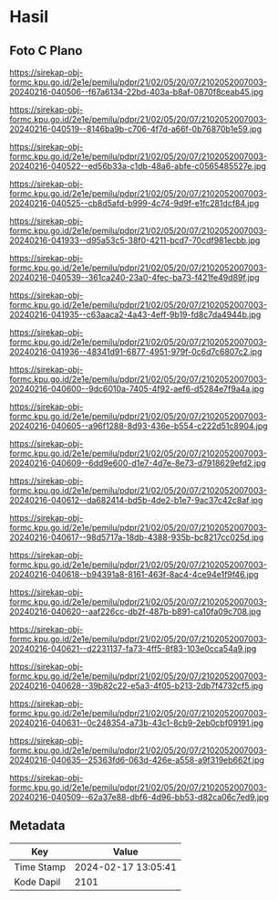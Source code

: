 # Hasil

## Foto C Plano

https://sirekap-obj-formc.kpu.go.id/2e1e/pemilu/pdpr/21/02/05/20/07/2102052007003-20240216-040506--f67a6134-22bd-403a-b8af-0870f8ceab45.jpg

https://sirekap-obj-formc.kpu.go.id/2e1e/pemilu/pdpr/21/02/05/20/07/2102052007003-20240216-040519--8146ba9b-c706-4f7d-a66f-0b76870b1e59.jpg

https://sirekap-obj-formc.kpu.go.id/2e1e/pemilu/pdpr/21/02/05/20/07/2102052007003-20240216-040522--ed56b33a-c1db-48a6-abfe-c0565485527e.jpg

https://sirekap-obj-formc.kpu.go.id/2e1e/pemilu/pdpr/21/02/05/20/07/2102052007003-20240216-040525--cb8d5afd-b999-4c74-9d9f-e1fc281dcf84.jpg

https://sirekap-obj-formc.kpu.go.id/2e1e/pemilu/pdpr/21/02/05/20/07/2102052007003-20240216-041933--d95a53c5-38f0-4211-bcd7-70cdf981ecbb.jpg

https://sirekap-obj-formc.kpu.go.id/2e1e/pemilu/pdpr/21/02/05/20/07/2102052007003-20240216-040539--361ca240-23a0-4fec-ba73-f421fe49d89f.jpg

https://sirekap-obj-formc.kpu.go.id/2e1e/pemilu/pdpr/21/02/05/20/07/2102052007003-20240216-041935--c63aaca2-4a43-4eff-9b19-fd8c7da4944b.jpg

https://sirekap-obj-formc.kpu.go.id/2e1e/pemilu/pdpr/21/02/05/20/07/2102052007003-20240216-041936--48341d91-6877-4951-979f-0c6d7c6807c2.jpg

https://sirekap-obj-formc.kpu.go.id/2e1e/pemilu/pdpr/21/02/05/20/07/2102052007003-20240216-040600--9dc6010a-7405-4f92-aef6-d5284e7f9a4a.jpg

https://sirekap-obj-formc.kpu.go.id/2e1e/pemilu/pdpr/21/02/05/20/07/2102052007003-20240216-040605--a96f1288-8d93-436e-b554-c222d51c8904.jpg

https://sirekap-obj-formc.kpu.go.id/2e1e/pemilu/pdpr/21/02/05/20/07/2102052007003-20240216-040609--6dd9e600-d1e7-4d7e-8e73-d7918629efd2.jpg

https://sirekap-obj-formc.kpu.go.id/2e1e/pemilu/pdpr/21/02/05/20/07/2102052007003-20240216-040612--da682414-bd5b-4de2-b1e7-9ac37c42c8af.jpg

https://sirekap-obj-formc.kpu.go.id/2e1e/pemilu/pdpr/21/02/05/20/07/2102052007003-20240216-040617--98d5717a-18db-4388-935b-bc8217cc025d.jpg

https://sirekap-obj-formc.kpu.go.id/2e1e/pemilu/pdpr/21/02/05/20/07/2102052007003-20240216-040618--b94391a8-8161-463f-8ac4-4ce94e1f9f46.jpg

https://sirekap-obj-formc.kpu.go.id/2e1e/pemilu/pdpr/21/02/05/20/07/2102052007003-20240216-040620--aaf226cc-db2f-487b-b891-ca10fa09c708.jpg

https://sirekap-obj-formc.kpu.go.id/2e1e/pemilu/pdpr/21/02/05/20/07/2102052007003-20240216-040621--d2231137-fa73-4ff5-8f83-103e0cca54a9.jpg

https://sirekap-obj-formc.kpu.go.id/2e1e/pemilu/pdpr/21/02/05/20/07/2102052007003-20240216-040628--39b82c22-e5a3-4f05-b213-2db7f4732cf5.jpg

https://sirekap-obj-formc.kpu.go.id/2e1e/pemilu/pdpr/21/02/05/20/07/2102052007003-20240216-040631--0c248354-a73b-43c1-8cb9-2eb0cbf09191.jpg

https://sirekap-obj-formc.kpu.go.id/2e1e/pemilu/pdpr/21/02/05/20/07/2102052007003-20240216-040635--25363fd6-063d-426e-a558-a9f319eb662f.jpg

https://sirekap-obj-formc.kpu.go.id/2e1e/pemilu/pdpr/21/02/05/20/07/2102052007003-20240216-040509--62a37e88-dbf6-4d96-bb53-d82ca06c7ed9.jpg


## Metadata

| Key        | Value               |
| ---------- | ------------------- |
| Time Stamp | 2024-02-17 13:05:41 |
| Kode Dapil | 2101                |



